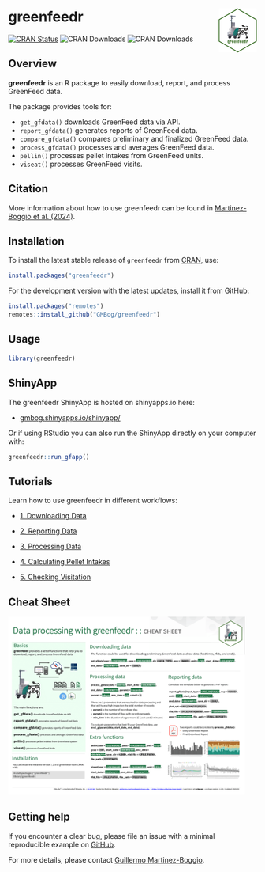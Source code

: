 
<!-- README.md is generated from README.Rmd. Please edit that file -->

# greenfeedr <img src="man/figures/GFSticker.png" align="right" width="15.2%"/>

<!-- badges: start -->

[![CRAN
Status](https://www.r-pkg.org/badges/version/greenfeedr)](https://CRAN.R-project.org/package=greenfeedr)
![CRAN
Downloads](https://cranlogs.r-pkg.org/badges/grand-total/greenfeedr)
![CRAN
Downloads](https://cranlogs.r-pkg.org/badges/last-month/greenfeedr)
<!-- badges: end -->

## Overview

**greenfeedr** is an R package to easily download, report, and process
GreenFeed data.

The package provides tools for:

- `get_gfdata()` downloads GreenFeed data via API.
- `report_gfdata()` generates reports of GreenFeed data.
- `compare_gfdata()` compares preliminary and finalized GreenFeed data.
- `process_gfdata()` processes and averages GreenFeed data.
- `pellin()` processes pellet intakes from GreenFeed units.
- `viseat()` processes GreenFeed visits.

## Citation

More information about how to use greenfeedr can be found in
[Martinez-Boggio et al. (2024)](https://doi.org/10.3168/jdsc.2024-0662).

## Installation

To install the latest stable release of `greenfeedr` from
[CRAN](https://CRAN.R-project.org/package=greenfeedr), use:

``` r
install.packages("greenfeedr")
```

For the development version with the latest updates, install it from
GitHub:

``` r
install.packages("remotes")
remotes::install_github("GMBog/greenfeedr")
```

## Usage

``` r
library(greenfeedr)
```

## ShinyApp

The greenfeedr ShinyApp is hosted on shinyapps.io here:

- [gmbog.shinyapps.io/shinyapp/](https://gmbog.shinyapps.io/shinyapp/)

Or if using RStudio you can also run the ShinyApp directly on your
computer with:

``` r
greenfeedr::run_gfapp()
```

## Tutorials

Learn how to use greenfeedr in different workflows:

- [1. Downloading
  Data](https://github.com/GMBog/greenfeedr/blob/main/inst/md/DownloadData.md)

- [2. Reporting
  Data](https://github.com/GMBog/greenfeedr/blob/main/inst/md/ReportData.md)

- [3. Processing
  Data](https://github.com/GMBog/greenfeedr/blob/main/inst/md/ProcessData.md)

- [4. Calculating Pellet
  Intakes](https://github.com/GMBog/greenfeedr/blob/main/inst/md/PelletIntakes.md)

- [5. Checking
  Visitation](https://github.com/GMBog/greenfeedr/blob/main/inst/md/Visitation.md)

## Cheat Sheet

<a href="https://github.com/GMBog/greenfeedr/raw/main/man/figures/Cheatsheet.pdf"><img src="https://github.com/GMBog/greenfeedr/raw/main/man/figures/Cheatsheet.png" width="480" height="360"/></a>

## Getting help

If you encounter a clear bug, please file an issue with a minimal
reproducible example on [GitHub](https://github.com/GMBog/greenfeedr).

For more details, please contact [Guillermo
Martinez-Boggio](mailto:guillermo.martinezboggio@wisc.edu).
